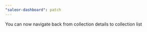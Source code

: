 ```yaml
---
"saleor-dashboard": patch
---
```


You can now navigate back from collection details to collection list
